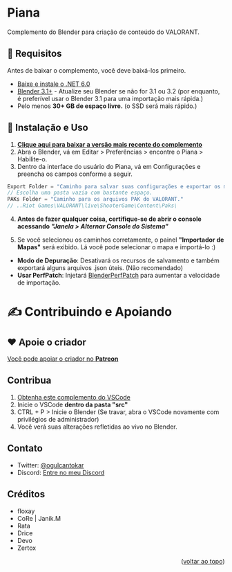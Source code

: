 # **Piana**
Complemento do Blender para criação de conteúdo do VALORANT.


## 📒 Requisitos

Antes de baixar o complemento, você deve baixá-los primeiro.

* [Baixe e instale o .NET 6.0](https://dotnet.microsoft.com/en-us/download/dotnet/thank-you/runtime-6.0.5-windows-x64-installer)
* [Blender 3.1+](https://www.blender.org/download/) - Atualize seu Blender se não for 3.1 ou 3.2 (por enquanto, é preferível usar o Blender 3.1 para uma importação mais rápida.)
* Pelo menos **30+ GB de espaço livre.** (o SSD será mais rápido.)

## 🔧 Instalação e Uso
1. **[Clique aqui para baixar a versão mais recente do complemento](https://github.com/luvyana/Piana/releases/latest)**
2. Abra o Blender, vá em Editar > Preferências > encontre o Piana > Habilite-o.
3. Dentro da interface do usuário do Piana, vá em Configurações e preencha os campos conforme a seguir.
```js
Export Folder = "Caminho para salvar suas configurações e exportar os mapas"
// Escolha uma pasta vazia com bastante espaço.
PAKs Folder = "Caminho para os arquivos PAK do VALORANT."
// ..Riot Games\VALORANT\live\ShooterGame\Content\Paks\
```

4. **Antes de fazer qualquer coisa, certifique-se de abrir o console acessando *"Janela > Alternar Console do Sistema"***

5. Se você selecionou os caminhos corretamente, o painel **"Importador de Mapas"** será exibido. Lá você pode selecionar o mapa e importá-lo :)

- **Modo de Depuração**: Desativará os recursos de salvamento e também exportará alguns arquivos .json úteis. (Não recomendado)
- **Usar PerfPatch**: Injetará [BlenderPerfPatch](https://wiki.modme.co/wiki/apps/Blender-Perf-Patch.html) para aumentar a velocidade de importação.

# ✍️ Contribuindo e Apoiando

## **❤️ Apoie o criador**
[Você pode apoiar o criador no **Patreon**](https://www.patreon.com/luviana)

## Contribua

1. [Obtenha este complemento do VSCode](https://marketplace.visualstudio.com/items?itemName=JacquesLucke.blender-development)
2. Inicie o VSCode **dentro da pasta "src"**
2. CTRL + P > Inicie o Blender (Se travar, abra o VSCode novamente com privilégios de administrador)
4. Você verá suas alterações refletidas ao vivo no Blender.

## Contato
* Twitter: [@ogulcantokar](https://twitter.com/ogulcantokar)
* Discord: [Entre no meu Discord](https://discord.gg/ianas)

## Créditos

- floxay
- CoRe | Janik.M
- Rata
- Drice
- Devo
- Zertox

<p align="right">(<a href="#top">voltar ao topo</a>)</p>




